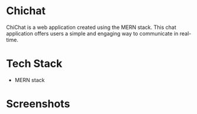 # Chichat

ChiChat is a web application created using the MERN stack. This chat application offers users a simple and engaging way to communicate in real-time.

# Tech Stack
- MERN stack

# Screenshots 

